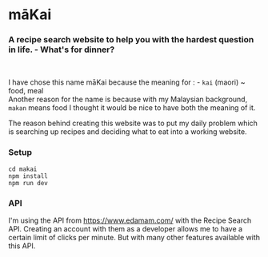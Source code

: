 # māKai

### A recipe search website to help you with the hardest question in life. - What's for dinner?

<br />

I have chose this name māKai because the meaning for : -
`kai` (maori) ~ food, meal
<br />
Another reason for the name is because with my Malaysian background, `makan` means food I thought it would be nice to have both the meaning of it.

The reason behind creating this website was to put my daily problem which is searching up recipes and deciding what to eat into a working website.

### Setup

```
cd makai
npm install
npm run dev
```

### API

I'm using the API from https://www.edamam.com/ with the Recipe Search API. Creating an account with them as a developer allows me to have a certain limit of clicks per minute.
But with many other features available with this API.

<!-- ### Routes

| Method     | Destination |  |
| :--------- | :------------: | ------------: |
| git status |   git status   |    git status |
| git diff   |    git diff    |      git diff | -->
